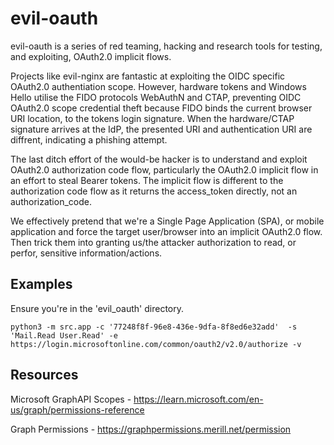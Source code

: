 # evil-oauth
evil-oauth is a series of red teaming, hacking and research tools for testing, and exploiting, OAuth2.0 implicit flows.

Projects like evil-nginx are fantastic at exploiting the OIDC specific OAuth2.0 authentiation scope. However, hardware tokens and Windows Hello utilise the FIDO protocols WebAuthN and CTAP, preventing OIDC OAuth2.0 scope credential theft because FIDO binds the current browser URI location, to the tokens login signature. When the hardware/CTAP signature arrives at the IdP, the presented URI and authentication URI are diffrent, indicating a phishing attempt.

The last ditch effort of the would-be hacker is to understand and exploit OAuth2.0 authorization code flow, particularly the OAuth2.0 implicit flow in an effort to steal Bearer tokens. The implicit flow is different to the authorization code flow as it returns the access_token directly, not an authorization_code.

We effectively pretend that we're a Single Page Application (SPA), or mobile application and force the target user/browser into an implicit OAuth2.0 flow. Then trick them into granting us/the attacker authorization to read, or perfor, sensitive information/actions.

## Examples
Ensure you're in the 'evil_oauth' directory.
```shell
python3 -m src.app -c '77248f8f-96e8-436e-9dfa-8f8ed6e32add'  -s 'Mail.Read User.Read' -e https://login.microsoftonline.com/common/oauth2/v2.0/authorize -v
```
## Resources
Microsoft GraphAPI Scopes - https://learn.microsoft.com/en-us/graph/permissions-reference

Graph Permissions - https://graphpermissions.merill.net/permission
